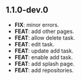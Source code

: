 ## 1.1.0-dev.0

 - **FIX**: minor errors.
 - **FEAT**: add other pages.
 - **FEAT**: allow delete task.
 - **FEAT**: edit task.
 - **FEAT**: update add task.
 - **FEAT**: enable add task.
 - **FEAT**: add splash page.
 - **FEAT**: add repositories.

